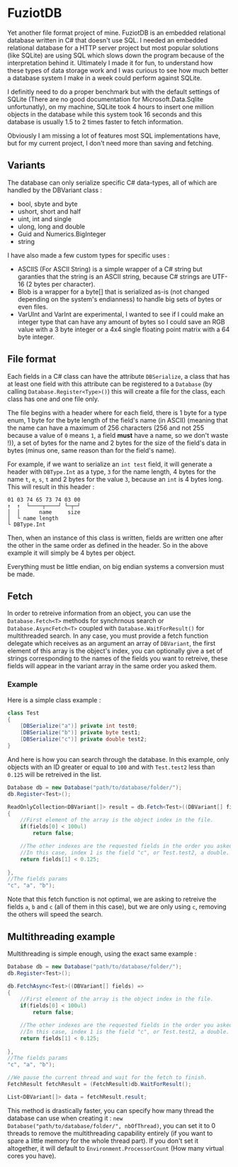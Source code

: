 # FuziotDB

Yet another file format project of mine. FuziotDB is an embedded relational database written in C# that doesn't use SQL. I needed an embedded relational database for a HTTP server project but most popular solutions (like SQLite) are using SQL which slows down the program because of the interpretation behind it. Ultimately I made it for fun, to understand how these types of data storage work and I was curious to see how much better a database system I make in a week could perform against SQLite.

I definitly need to do a proper benchmark but with the default settings of SQLite (There are no good documentation for Microsoft.Data.Sqlite unfortunatly), on my machine, SQLite took 4 hours to insert one million objects in the database while this system took 16 seconds and this database is usually 1.5 to 2 times faster to fetch information.

Obviously I am missing a lot of features most SQL implementations have, but for my current project, I don't need more than saving and fetching.

## Variants

The database can only serialize specific C# data-types, all of which are handled by the DBVariant class :
- bool, sbyte and byte
- ushort, short and half
- uint, int and single
- ulong, long and double
- Guid and Numerics.BigInteger
- string

I have also made a few custom types for specific uses :
- ASCIIS (For ASCII String) is a simple wrapper of a C# string but garanties that the string is an ASCII string, because C# strings are UTF-16 (2 bytes per character).
- Blob is a wrapper for a byte[] that is serialized as-is (not changed depending on the system's endianness) to handle big sets of bytes or even files.
- VarUInt and VarInt are experimental, I wanted to see if I could make an integer type that can have any amount of bytes so I could save an RGB value with a 3 byte integer or a 4x4 single floating point matrix with a 64 byte integer.

## File format

Each fields in a C# class can have the attribute `DBSerialize`, a class that has at least one field with this attribute can be registered to a `Database` (by calling `Database.Register<Type>()`) this will create a file for the class, each class has one and one file only.

The file begins with a header where for each field, there is 1 byte for a type enum, 1 byte for the byte length of the field's name (in ASCII) (meaning that the name can have a maximum of 256 characters (256 and not 255 because a value of `0` means `1`, a field **must** have a name, so we don't waste !)), a set of bytes for the name and 2 bytes for the size of the field's data in bytes (minus one, same reason than for the field's name).

For example, if we want to serialize an `int test` field, it will generate a header with `DBType.Int` as a type, `3` for the name length, 4 bytes for the name `t`, `e`, `s`, `t` and 2 bytes for the value `3`, because an `int` is 4 bytes long. This will result in this header :
```
01 03 74 65 73 74 03 00
↑  ↑  └────┬────┘ └─┬─┘
│  │      name     size
│  └ name length
└ DBType.Int
```

Then, when an instance of this class is written, fields are written one after the other in the same order as defined in the header. So in the above example it will simply be 4 bytes per object.

Everything must be little endian, on big endian systems a conversion must be made.

## Fetch

In order to retreive information from an object, you can use the `Database.Fetch<T>` methods for synchrnous search or `Database.AsyncFetch<T>` coupled with `Database.WaitForResult()` for multithreaded search. In any case, you must provide a fetch function delegate which receives as an argument an array of `DBVariant`, the first element of this array is the object's index, you can optionally give a set of strings corresponding to the names of the fields you want to retreive, these fields will appear in the variant array in the same order you asked them.

### Example

Here is a simple class example :

```cs
class Test
{
    [DBSerialize("a")] private int test0;
    [DBSerialize("b")] private byte test1;
    [DBSerialize("c")] private double test2;
}
```

And here is how you can search through the database. In this example, only objects with an ID greater or equal to `100` and with `Test.test2` less than `0.125` will be retreived in the list.

```cs
Database db = new Database("path/to/database/folder/");
db.Register<Test>();

ReadOnlyCollection<DBVariant[]> result = db.Fetch<Test>((DBVariant[] fields) => 
{
    //First element of the array is the object index in the file.
    if(fields[0] < 100ul)
        return false;

    //The other indexes are the requested fields in the order you asked for.
    //In this case, index 1 is the field "c", or Test.test2, a double.
    return fields[1] < 0.125;
    
}, 
//The fields params
"c", "a", "b");
```

Note that this fetch function is not optimal, we are asking to retreive the fields `a`, `b` and `c` (all of them in this case), but we are only using `c`, removing the others will speed the search.

## Multithreading example

Multithreading is simple enough, using the exact same example :

```cs
Database db = new Database("path/to/database/folder/");
db.Register<Test>();

db.FetchAsync<Test>((DBVariant[] fields) => 
{
    //First element of the array is the object index in the file.
    if(fields[0] < 100ul)
        return false;

    //The other indexes are the requested fields in the order you asked for.
    //In this case, index 1 is the field "c", or Test.test2, a double.
    return fields[1] < 0.125;
    
}, 
//The fields params
"c", "a", "b");

//We pause the current thread and wait for the fetch to finish.
FetchResult fetchResult = (FetchResult)db.WaitForResult();

List<DBVariant[]> data = fetchResult.result;
```

This method is drastically faster, you can specify how many thread the database can use when creating it :
`new Database("path/to/database/folder/", nbOfThread)`, you can set it to 0 threads to remove the multithreading capability entirely (if you want to spare a little memory for the whole thread part). If you don't set it altogether, it will default to `Environment.ProcessorCount` (How many virtual cores you have).